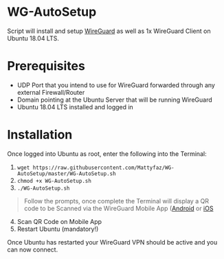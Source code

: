 # WG-AutoSetup

Script will install and setup [WireGuard](https://www.wireguard.com/) as well as 1x WireGuard Client on Ubuntu 18.04 LTS. 
# Prerequisites

* UDP Port that you intend to use for WireGuard forwarded through any external Firewall/Router
* Domain pointing at the Ubuntu Server that will be running WireGuard
* Ubuntu 18.04 LTS installed and logged in

# Installation
Once logged into Ubuntu as root, enter the following into the Terminal:

1. ```wget https://raw.githubusercontent.com/Mattyfaz/WG-AutoSetup/master/WG-AutoSetup.sh```
2. ```chmod +x WG-AutoSetup.sh```
3. ```./WG-AutoSetup.sh```

> Follow the prompts, once complete the Terminal will display a QR code to be Scanned via the WireGuard Mobile App ([Android](https://play.google.com/store/apps/details?id=com.wireguard.android&hl=en_AU) or [iOS](https://apps.apple.com/au/app/wireguard/id1441195209)

4. Scan QR Code on Mobile App
5. Restart Ubuntu (mandatory!)

Once Ubuntu has restarted your WireGuard VPN should be active and you can now connect.
